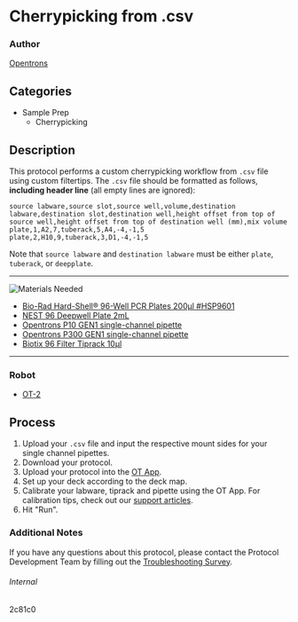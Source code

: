 # Cherrypicking from .csv

### Author
[Opentrons](https://opentrons.com/)

## Categories
* Sample Prep
	* Cherrypicking

## Description
This protocol performs a custom cherrypicking workflow from `.csv` file using custom filtertips. The `.csv` file should be formatted as follows, **including header line** (all empty lines are ignored):

```
source labware,source slot,source well,volume,destination labware,destination slot,destination well,height offset from top of source well,height offset from top of destination well (mm),mix volume
plate,1,A2,7,tuberack,5,A4,-4,-1,5
plate,2,H10,9,tuberack,3,D1,-4,-1,5
```

Note that `source labware` and `destination labware` must be either `plate`, `tuberack`, or `deepplate`.

---
![Materials Needed](https://s3.amazonaws.com/opentrons-protocol-library-website/custom-README-images/001-General+Headings/materials.png)

* [Bio-Rad Hard-Shell® 96-Well PCR Plates 200µl #HSP9601](https://www.bio-rad.com/en-us/sku/hsp9601-hard-shell-96-well-pcr-plates-low-profile-thin-wall-skirted-white-clear?ID=hsp9601)
* [NEST 96 Deepwell Plate 2mL](https://labware.opentrons.com/nest_96_wellplate_2ml_deep)
* [Opentrons P10 GEN1 single-channel pipette](https://shop.opentrons.com/collections/ot-2-pipettes/products/single-channel-electronic-pipette)
* [Opentrons P300 GEN1 single-channel pipette](https://shop.opentrons.com/collections/ot-2-pipettes/products/single-channel-electronic-pipette)
* [Biotix 96 Filter Tiprack 10µl](https://biotix.com/products/utip-for-universal-pipettes/10-%ce%bcl-xl-racked-filtered-sterilized/)

---

### Robot
* [OT-2](https://opentrons.com/ot-2)

## Process
1. Upload your `.csv` file and input the respective mount sides for your single channel pipettes.
2. Download your protocol.
3. Upload your protocol into the [OT App](https://opentrons.com/ot-app).
4. Set up your deck according to the deck map.
5. Calibrate your labware, tiprack and pipette using the OT App. For calibration tips, check out our [support articles](https://support.opentrons.com/en/collections/1559720-guide-for-getting-started-with-the-ot-2).
6. Hit "Run".

### Additional Notes
If you have any questions about this protocol, please contact the Protocol Development Team by filling out the [Troubleshooting Survey](https://protocol-troubleshooting.paperform.co/).

###### Internal
2c81c0
